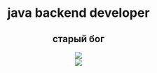 <h1 align="center">java backend developer</h1>

<h2 align="center">старый бог</h2>

<p align="center">
  <a href="https://skillicons.dev">
    <img src="https://skillicons.dev/icons?i=idea,spring,javascript,postgres,redis,kafka,docker" />
    <br>
    <img src="https://skillicons.dev/icons?i=java,gradle,css,mongodb,aws,rabbitmq,grafana" />
  </a>
</p>
